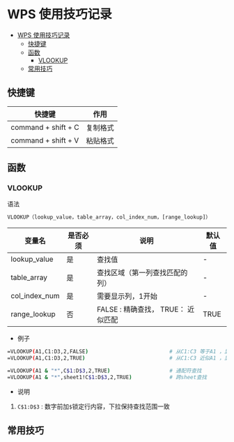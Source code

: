 # WPS 使用技巧记录

- [WPS 使用技巧记录](#wps-使用技巧记录)
  - [快捷键](#快捷键)
  - [函数](#函数)
    - [VLOOKUP](#vlookup)
  - [常用技巧](#常用技巧)

## 快捷键

| 快捷键              | 作用     |
| ------------------- | -------- |
| command + shift + C | 复制格式 |
| command + shift + V | 粘贴格式 |

## 函数

### VLOOKUP

语法

```bash
VLOOKUP（lookup_value，table_array，col_index_num，[range_lookup]）
```

| 变量名        | 是否必须 | 说明                               | 默认值 |
| ------------- | -------- | ---------------------------------- | ------ |
| lookup_value  | 是       | 查找值                             | -      |
| table_array   | 是       | 查找区域（第一列查找匹配的列）     | -      |
| col_index_num | 是       | 需要显示列，1开始                  | -      |
| range_lookup  | 否       | FALSE : 精确查找， TRUE： 近似匹配 | TRUE   |

- 例子

```bash
=VLOOKUP(A1,C1:D3,2,FALSE)                          # 从C1:C3 等于A1 ，显示对应D列
=VLOOKUP(A1,C1:D3,2,TRUE)                           # 从C1:C3 近似A1 ，显示对应D列

=VLOOKUP(A1 & "*",C$1:D$3,2,TRUE)                   # 通配符查找
=VLOOKUP(A1 & "*",sheet1!C$1:D$3,2,TRUE)            # 跨sheet查找
```

- 说明

1. `C$1:D$3` : 数字前加`$`锁定行内容，下拉保持查找范围一致

## 常用技巧
